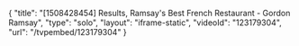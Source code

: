{
    "title": "[1508428454] Results, Ramsay's Best French Restaurant - Gordon Ramsay",
    "type": "solo",
    "layout": "iframe-static",
    "videoId": "123179304",
    "url": "\/tvpembed\/123179304"
}